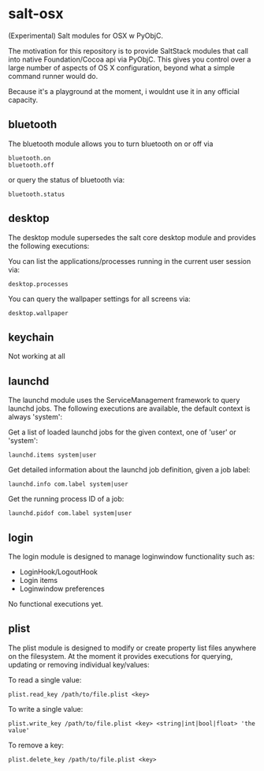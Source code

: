 salt-osx
========

(Experimental) Salt modules for OSX w PyObjC.

The motivation for this repository is to provide SaltStack modules that call into native Foundation/Cocoa api via PyObjC.
This gives you control over a large number of aspects of OS X configuration, beyond what a simple command runner would do.

Because it's a playground at the moment, i wouldnt use it in any official capacity.

## bluetooth ##

The bluetooth module allows you to turn bluetooth on or off via

    bluetooth.on
    bluetooth.off

or query the status of bluetooth via:

    bluetooth.status
    
## desktop ##

The desktop module supersedes the salt core desktop module and provides the following executions:

You can list the applications/processes running in the current user session via:

    desktop.processes
    
You can query the wallpaper settings for all screens via:

    desktop.wallpaper
    
## keychain ##

Not working at all

## launchd ##

The launchd module uses the ServiceManagement framework to query launchd jobs.
The following executions are available, the default context is always 'system':

Get a list of loaded launchd jobs for the given context, one of 'user' or 'system':

    launchd.items system|user
    
Get detailed information about the launchd job definition, given a job label:

    launchd.info com.label system|user
    
Get the running process ID of a job:

    launchd.pidof com.label system|user

## login ##

The login module is designed to manage loginwindow functionality such as:
- LoginHook/LogoutHook
- Login items
- Loginwindow preferences

No functional executions yet.

## plist ##

The plist module is designed to modify or create property list files anywhere on the filesystem.
At the moment it provides executions for querying, updating or removing individual key/values:

To read a single value:

    plist.read_key /path/to/file.plist <key>
    
To write a single value:
        
    plist.write_key /path/to/file.plist <key> <string|int|bool|float> 'the value'
    
To remove a key:

    plist.delete_key /path/to/file.plist <key>
    
